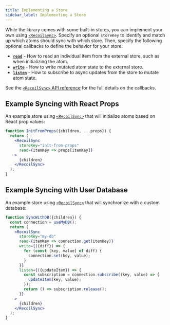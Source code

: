 ```yaml
---
title: Implementing a Store
sidebar_label: Implementing a Store
---
```


While the library comes with some built-in stores, you can implement your own using [`<RecoilSync>`](/docs/recoil-sync/api/RecoilSync).   Specify an optional `storeKey` to identify and match up which atoms should sync with which store.  Then, specify the following optional callbacks to define the behavior for your store:

* [**`read`**](/docs/recoil-sync/api/RecoilSync#read-interface) - How to read an individual item from the external store, such as when initializing the atom.
* [**`write`**](/docs/recoil-sync/api/RecoilSync#write-interface) - How to write mutated atom state to the external store.
* [**`listen`**](/docs/recoil-sync/api/RecoilSync#listen-interface) - How to subscribe to async updates from the store to mutate atom state.

See the [`<RecoilSync>` API reference](/docs/recoil-sync/api/RecoilSync) for the full details on the callbacks.

## Example Syncing with React Props

An example store using [`<RecoilSync>`](/docs/recoil-sync/api/RecoilSync) that will initialize atoms based on React prop values:
```jsx
function InitFromProps({children, ...props}) {
  return (
    <RecoilSync
      storeKey="init-from-props"
      read={itemKey => props[itemKey]}
    >
      {children}
    </RecoilSync>
  );
}
```

## Example Syncing with User Database

An example store using [`<RecoilSync>`](/docs/recoil-sync/api/RecoilSync) that will synchronize with a custom database:
```jsx
function SyncWithDB({children}) {
  const connection = useMyDB();
  return (
    <RecoilSync
      storeKey="my-db"
      read={itemKey => connection.get(itemKey)}
      write={({diff}) => {
        for (const [key, value] of diff) {
          connection.set(key, value);
        }
      }}
      listen={({updateItem}) => {
        const subscription = connection.subscribe((key, value) => {
          updateItem(key, value);
        });
        return () => subscription.release();
      }}
    >
      {children}
    </RecoilSync>
  );
}
```
